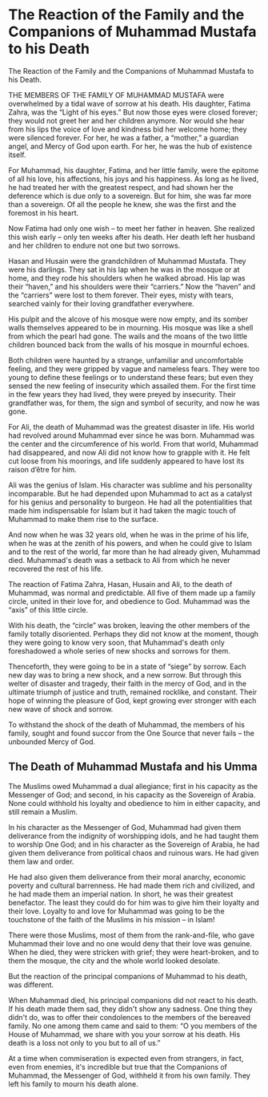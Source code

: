 The Reaction of the Family and the Companions of Muhammad Mustafa to his Death
==============================================================================

The Reaction of the Family and the Companions of Muhammad Mustafa to his
Death.

THE MEMBERS OF THE FAMILY OF MUHAMMAD MUSTAFA were overwhelmed by a
tidal wave of sorrow at his death. His daughter, Fatima Zahra, was the
“Light of his eyes.” But now those eyes were closed forever; they would
not greet her and her children anymore. Nor would she hear from his lips
the voice of love and kindness bid her welcome home; they were silenced
forever. For her, he was a father, a “mother,” a guardian angel, and
Mercy of God upon earth. For her, he was the hub of existence itself.

For Muhammad, his daughter, Fatima, and her little family, were the
epitome of all his love, his affections, his joys and his happiness. As
long as he lived, he had treated her with the greatest respect, and had
shown her the deference which is due only to a sovereign. But for him,
she was far more than a sovereign. Of all the people he knew, she was
the first and the foremost in his heart.

Now Fatima had only one wish – to meet her father in heaven. She
realized this wish early – only ten weeks after his death. Her death
left her husband and her children to endure not one but two sorrows.

Hasan and Husain were the grandchildren of Muhammad Mustafa. They were
his darlings. They sat in his lap when he was in the mosque or at home,
and they rode his shoulders when he walked abroad. His lap was their
“haven,” and his shoulders were their “carriers.” Now the “haven” and
the “carriers” were lost to them forever. Their eyes, misty with tears,
searched vainly for their loving grandfather everywhere.

His pulpit and the alcove of his mosque were now empty, and its somber
walls themselves appeared to be in mourning. His mosque was like a shell
from which the pearl had gone. The wails and the moans of the two little
children bounced back from the walls of his mosque in mournful echoes.

Both children were haunted by a strange, unfamiliar and uncomfortable
feeling, and they were gripped by vague and nameless fears. They were
too young to define these feelings or to understand these fears; but
even they sensed the new feeling of insecurity which assailed them. For
the first time in the few years they had lived, they were preyed by
insecurity. Their grandfather was, for them, the sign and symbol of
security, and now he was gone.

For Ali, the death of Muhammad was the greatest disaster in life. His
world had revolved around Muhammad ever since he was born. Muhammad was
the center and the circumference of his world. From that world, Muhammad
had disappeared, and now Ali did not know how to grapple with it. He
felt cut loose from his moorings, and life suddenly appeared to have
lost its raison d’être for him.

Ali was the genius of Islam. His character was sublime and his
personality incomparable. But he had depended upon Muhammad to act as a
catalyst for his genius and personality to burgeon. He had all the
potentialities that made him indispensable for Islam but it had taken
the magic touch of Muhammad to make them rise to the surface.

And now when he was 32 years old, when he was in the prime of his life,
when he was at the zenith of his powers, and when he could give to Islam
and to the rest of the world, far more than he had already given,
Muhammad died. Muhammad's death was a setback to Ali from which he never
recovered the rest of his life.

The reaction of Fatima Zahra, Hasan, Husain and Ali, to the death of
Muhammad, was normal and predictable. All five of them made up a family
circle, united in their love for, and obedience to God. Muhammad was the
“axis” of this little circle.

With his death, the “circle” was broken, leaving the other members of
the family totally disoriented. Perhaps they did not know at the moment,
though they were going to know very soon, that Muhammad's death only
foreshadowed a whole series of new shocks and sorrows for them.

Thenceforth, they were going to be in a state of “siege” by sorrow. Each
new day was to bring a new shock, and a new sorrow. But through this
welter of disaster and tragedy, their faith in the mercy of God, and in
the ultimate triumph of justice and truth, remained rocklike, and
constant. Their hope of winning the pleasure of God, kept growing ever
stronger with each new wave of shock and sorrow.

To withstand the shock of the death of Muhammad, the members of his
family, sought and found succor from the One Source that never fails –
the unbounded Mercy of God.

The Death of Muhammad Mustafa and his Umma
------------------------------------------

The Muslims owed Muhammad a dual allegiance; first in his capacity as
the Messenger of God; and second, in his capacity as the Sovereign of
Arabia. None could withhold his loyalty and obedience to him in either
capacity, and still remain a Muslim.

In his character as the Messenger of God, Muhammad had given them
deliverance from the indignity of worshipping idols, and he had taught
them to worship One God; and in his character as the Sovereign of
Arabia, he had given them deliverance from political chaos and ruinous
wars. He had given them law and order.

He had also given them deliverance from their moral anarchy, economic
poverty and cultural barrenness. He had made them rich and civilized,
and he had made them an imperial nation. In short, he was their greatest
benefactor. The least they could do for him was to give him their
loyalty and their love. Loyalty to and love for Muhammad was going to be
the touchstone of the faith of the Muslims in his mission – in Islam!

There were those Muslims, most of them from the rank-and-file, who gave
Muhammad their love and no one would deny that their love was genuine.
When he died, they were stricken with grief; they were heart-broken, and
to them the mosque, the city and the whole world looked desolate.

But the reaction of the principal companions of Muhammad to his death,
was different.

When Muhammad died, his principal companions did not react to his death.
If his death made them sad, they didn't show any sadness. One thing they
didn't do, was to offer their condolences to the members of the bereaved
family. No one among them came and said to them: “O you members of the
House of Muhammad, we share with you your sorrow at his death. His death
is a loss not only to you but to all of us.”

At a time when commiseration is expected even from strangers, in fact,
even from enemies, it's incredible but true that the Companions of
Muhammad, the Messenger of God, withheld it from his own family. They
left his family to mourn his death alone.


